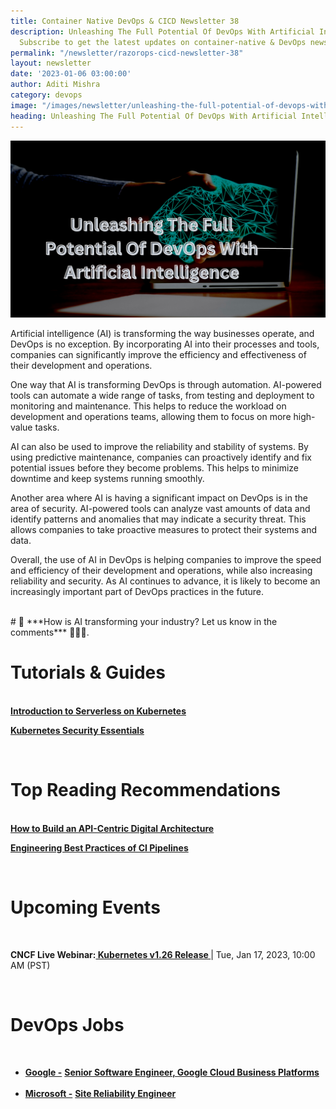 ```yaml
---
title: Container Native DevOps & CICD Newsletter 38
description: Unleashing The Full Potential Of DevOps With Artificial Intelligence.
  Subscribe to get the latest updates on container-native & DevOps news here.
permalink: "/newsletter/razorops-cicd-newsletter-38"
layout: newsletter
date: '2023-01-06 03:00:00'
author: Aditi Mishra
category: devops
image: "/images/newsletter/unleashing-the-full-potential-of-devops-with-artificial-intelligence.png"
heading: Unleashing The Full Potential Of DevOps With Artificial Intelligence
---
```


![](/images/newsletter/unleashing-the-full-potential-of-devops-with-artificial-intelligence.png)
<br>

Artificial intelligence (AI) is transforming the way businesses operate, and DevOps is no exception. By incorporating AI into their processes and tools, companies can significantly improve the efficiency and effectiveness of their development and operations.


One way that AI is transforming DevOps is through automation. AI-powered tools can automate a wide range of tasks, from testing and deployment to monitoring and maintenance. This helps to reduce the workload on development and operations teams, allowing them to focus on more high-value tasks.


AI can also be used to improve the reliability and stability of systems. By using predictive maintenance, companies can proactively identify and fix potential issues before they become problems. This helps to minimize downtime and keep systems running smoothly.


Another area where AI is having a significant impact on DevOps is in the area of security. AI-powered tools can analyze vast amounts of data and identify patterns and anomalies that may indicate a security threat. This allows companies to take proactive measures to protect their systems and data.


Overall, the use of AI in DevOps is helping companies to improve the speed and efficiency of their development and operations, while also increasing reliability and security. As AI continues to advance, it is likely to become an increasingly important part of DevOps practices in the future.

<br>
# 🙋  ***How is AI transforming your industry? Let us know in the comments*** 💬💬💬.

<br>

# Tutorials & Guides

<br>
<a href="https://www.cncf.io/certification/training/#serverless" target="_blank"><b>Introduction to Serverless on Kubernetes</b></a>
<br>

<a href="https://www.cncf.io/certification/training/#security" target="_blank"><b>Kubernetes Security Essentials</b></a>

<br>

# Top Reading Recommendations

<br>
<a href="https://thenewstack.io/how-to-build-an-api-centric-digital-architecture/" target="_blank"><b>How to Build an API-Centric Digital Architecture</b></a>
<br>

<a href="https://thenewstack.io/engineering-best-practices-of-ci-pipelines/" target="_blank"><b>Engineering Best Practices of CI Pipelines</b></a>

<br>


# Upcoming Events
<br>
<p>
	<b>CNCF Live Webinar:</b><a href="https://community.cncf.io/events/details/cncf-cncf-online-programs-presents-cncf-live-webinar-kubernetes-v126-release/" target="_blank"><b> Kubernetes v1.26 Release </b></a> | Tue, Jan 17, 2023, 10:00 AM (PST)
</p>
<br>
	

# DevOps Jobs
<br>

<ul>
<li>
<a href="https://www.linkedin.com/company/google/?lipi=urn%3Ali%3Apage%3Ad_flagship3_pulse_read%3B%2B2htE6u4QFqZEdziVkYjQA%3D%3D" target="_blank"><b>Google -</b></a>  <a href="https://www.linkedin.com/jobs/search/?currentJobId=3404464566&f_C=10667%2C1035%2C1441&geoId=102095887&keywords=devops%20engineer&location=California%2C%20United%20States&refresh=true&lipi=urn%3Ali%3Apage%3Ad_flagship3_pulse_read%3B%2B2htE6u4QFqZEdziVkYjQA%3D%3D" target="_blank"><b> Senior Software Engineer, Google Cloud Business Platforms</b></a> 
	</li>
<br>	
	<li>
<a href="https://www.linkedin.com/company/microsoft/?lipi=urn%3Ali%3Apage%3Ad_flagship3_pulse_read%3B%2B2htE6u4QFqZEdziVkYjQA%3D%3D" target="_blank"><b>Microsoft -</b></a>  <a href="https://www.linkedin.com/jobs/search/?currentJobId=3404873120&f_C=10667%2C1035%2C1441&geoId=102095887&keywords=devops%20engineer&location=California%2C%20United%20States&refresh=true&lipi=urn%3Ali%3Apage%3Ad_flagship3_pulse_read%3B%2B2htE6u4QFqZEdziVkYjQA%3D%3D" target="_blank"><b> Site Reliability Engineer</b></a> 
	</li>
	</ul>
